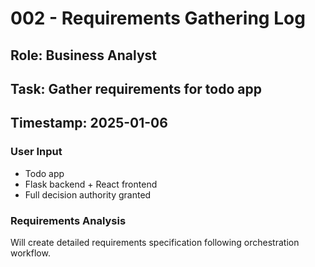 # 002 - Requirements Gathering Log

## Role: Business Analyst
## Task: Gather requirements for todo app
## Timestamp: 2025-01-06

### User Input
- Todo app
- Flask backend + React frontend
- Full decision authority granted

### Requirements Analysis
Will create detailed requirements specification following orchestration workflow.